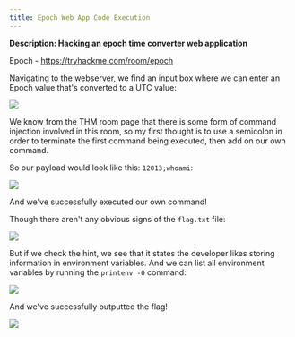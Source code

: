 ```yaml
---
title: Epoch Web App Code Execution
---
```


**Description: Hacking an epoch time converter web application**

Epoch - https://tryhackme.com/room/epoch

Navigating to the webserver, we find an input box where we can enter an Epoch value that's converted to a UTC value:

![](https://i.imgur.com/GenwZqq.png)

We know from the THM room page that there is some form of command injection involved in this room, so my first thought is to use a semicolon in order to terminate the first command being executed, then add on our own command.

So our payload would look like this: `12013;whoami`:

![](https://i.imgur.com/qAJxAXv.png)

And we've successfully executed our own command!

Though there aren't any obvious signs of the `flag.txt` file:

![](https://i.imgur.com/dD3dpug.png)

But if we check the hint, we see that it states the developer likes storing information in environment variables. And we can list all environment variables by running the `printenv -0` command:

![](https://i.imgur.com/vDm7xiB.png)

And we've successfully outputted the flag!

![](https://i.imgur.com/aND7ubB.png)

